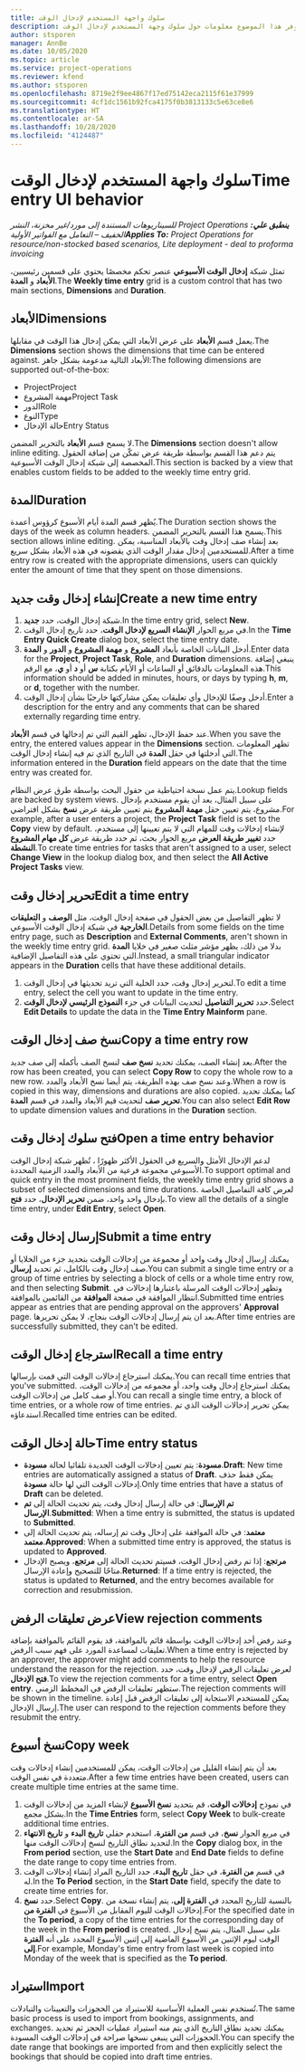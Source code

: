 ```yaml
---
title: سلوك واجهة المستخدم لإدخال الوقت
description: يوفر هذا الموضوع معلومات حول سلوك وجهة المستخدم لإدخال الوقت.
author: stsporen
manager: AnnBe
ms.date: 10/05/2020
ms.topic: article
ms.service: project-operations
ms.reviewer: kfend
ms.author: stsporen
ms.openlocfilehash: 8719e2f9ee4867f17ed75142eca2115f61e37999
ms.sourcegitcommit: 4cf1dc1561b92fca4175f0b3813133c5e63ce8e6
ms.translationtype: HT
ms.contentlocale: ar-SA
ms.lasthandoff: 10/28/2020
ms.locfileid: "4124487"
---
```

# <a name="time-entry-ui-behavior"></a><span data-ttu-id="8308e-103">سلوك واجهة المستخدم لإدخال الوقت</span><span class="sxs-lookup"><span data-stu-id="8308e-103">Time entry UI behavior</span></span>

<span data-ttu-id="8308e-104">_**ينطبق علي:** ‏‫Project Operations للسيناريوهات المستندة إلى مورد/غير مخزنة‬، ‏‫النشر الخفيف – التعامل مع الفواتير الأولية‬_</span><span class="sxs-lookup"><span data-stu-id="8308e-104">_**Applies To:** Project Operations for resource/non-stocked based scenarios, Lite deployment - deal to proforma invoicing_</span></span>


<span data-ttu-id="8308e-105">تمثل شبكة **إدخال الوقت الأسبوعي** عنصر تحكم مخصصًا يحتوي على قسمين رئيسيين، **الأبعاد** و **المدة**.</span><span class="sxs-lookup"><span data-stu-id="8308e-105">The **Weekly time entry** grid is a custom control that has two main sections, **Dimensions** and **Duration**.</span></span>

## <a name="dimensions"></a><span data-ttu-id="8308e-106">الأبعاد</span><span class="sxs-lookup"><span data-stu-id="8308e-106">Dimensions</span></span>
<span data-ttu-id="8308e-107">يعمل قسم **الأبعاد** على عرض الأبعاد التي يمكن إدخال هذا الوقت في مقابلها.</span><span class="sxs-lookup"><span data-stu-id="8308e-107">The **Dimensions** section shows the dimensions that time can be entered against.</span></span> <span data-ttu-id="8308e-108">الأبعاد التالية مدعومة بشكل جاهز:</span><span class="sxs-lookup"><span data-stu-id="8308e-108">The following dimensions are supported out-of-the-box:</span></span>

  - <span data-ttu-id="8308e-109">Project</span><span class="sxs-lookup"><span data-stu-id="8308e-109">Project</span></span>
  - <span data-ttu-id="8308e-110">مهمة المشروع</span><span class="sxs-lookup"><span data-stu-id="8308e-110">Project Task</span></span>
  - <span data-ttu-id="8308e-111">الدور</span><span class="sxs-lookup"><span data-stu-id="8308e-111">Role</span></span>
  - <span data-ttu-id="8308e-112">النوع</span><span class="sxs-lookup"><span data-stu-id="8308e-112">Type</span></span>
  - <span data-ttu-id="8308e-113">حالة الإدخال</span><span class="sxs-lookup"><span data-stu-id="8308e-113">Entry Status</span></span>

<span data-ttu-id="8308e-114">لا يسمح قسم **الأبعاد** بالتحرير المضمن.</span><span class="sxs-lookup"><span data-stu-id="8308e-114">The **Dimensions** section doesn't allow inline editing.</span></span> <span data-ttu-id="8308e-115">يتم دعم هذا القسم بواسطة طريقة عرض تمكّن من إضافة الحقول المخصصة إلى شبكة إدخال الوقت الأسبوعية.</span><span class="sxs-lookup"><span data-stu-id="8308e-115">This section is backed by a view that enables custom fields to be added to the weekly time entry grid.</span></span>

## <a name="duration"></a><span data-ttu-id="8308e-116">المدة</span><span class="sxs-lookup"><span data-stu-id="8308e-116">Duration</span></span>
<span data-ttu-id="8308e-117">يُظهر قسم المدة أيام الأسبوع كرؤوس أعمدة.</span><span class="sxs-lookup"><span data-stu-id="8308e-117">The Duration section shows the days of the week as column headers.</span></span> <span data-ttu-id="8308e-118">يسمح هذا القسم بالتحرير المضمن.</span><span class="sxs-lookup"><span data-stu-id="8308e-118">This section allows inline editing.</span></span> <span data-ttu-id="8308e-119">بعد إنشاء صف إدخال وقت بالأبعاد المناسبة، يمكن للمستخدمين إدخال مقدار الوقت الذي يقضونه في هذه الأبعاد بشكل سريع.</span><span class="sxs-lookup"><span data-stu-id="8308e-119">After a time entry row is created with the appropriate dimensions, users can quickly enter the amount of time that they spent on those dimensions.</span></span>

## <a name="create-a-new-time-entry"></a><span data-ttu-id="8308e-120">إنشاء إدخال وقت جديد</span><span class="sxs-lookup"><span data-stu-id="8308e-120">Create a new time entry</span></span>

1. <span data-ttu-id="8308e-121">شبكة إدخال الوقت، حدد **جديد**.</span><span class="sxs-lookup"><span data-stu-id="8308e-121">In the time entry grid, select **New**.</span></span> 
2. <span data-ttu-id="8308e-122">في مربع الحوار **الإنشاء السريع لإدخال الوقت**، حدد تاريخ إدخال الوقت.</span><span class="sxs-lookup"><span data-stu-id="8308e-122">In the **Time Entry Quick Create** dialog box, select the time entry date.</span></span>
3. <span data-ttu-id="8308e-123">أدخل البيانات الخاصة بأبعاد **المشروع** و **مهمة المشروع** و **الدور** و **المدة**.</span><span class="sxs-lookup"><span data-stu-id="8308e-123">Enter data for the **Project**, **Project Task**, **Role**, and **Duration** dimensions.</span></span> <span data-ttu-id="8308e-124">ينبغي إضافة هذه المعلومات بالدقائق أو الساعات أو الأيام بكتابة **س** أو **د** أو **ي**، مع الرقم.</span><span class="sxs-lookup"><span data-stu-id="8308e-124">This information should be added in minutes, hours, or days by typing **h**, **m**, or **d**, together with the number.</span></span> 
4. <span data-ttu-id="8308e-125">أدخل وصفًا للإدخال وأي تعليقات يمكن مشاركتها خارجيًا بشأن إدخال الوقت.</span><span class="sxs-lookup"><span data-stu-id="8308e-125">Enter a description for the entry and any comments that can be shared externally regarding time entry.</span></span> 

<span data-ttu-id="8308e-126">عند حفظ الإدخال، تظهر القيم التي تم إدخالها في قسم **الأبعاد**.</span><span class="sxs-lookup"><span data-stu-id="8308e-126">When you save the entry, the entered values appear in the **Dimensions** section.</span></span> <span data-ttu-id="8308e-127">تظهر المعلومات التي أدخلتها في حقل **المدة** في التاريخ الذي تم فيه إنشاء إدخال الوقت.</span><span class="sxs-lookup"><span data-stu-id="8308e-127">The information entered in the **Duration** field appears on the date that the time entry was created for.</span></span>

<span data-ttu-id="8308e-128">يتم عمل نسخة احتياطية من حقول البحث بواسطة طرق عرض النظام.</span><span class="sxs-lookup"><span data-stu-id="8308e-128">Lookup fields are backed by system views.</span></span> <span data-ttu-id="8308e-129">على سبيل المثال، بعد أن يقوم مستخدم بإدخال مشروع، يتم تعيين حقل **مهمة المشروع** يتم تعيين طريقة عرض **نسخ** بشكل افتراضي.</span><span class="sxs-lookup"><span data-stu-id="8308e-129">For example, after a user enters a project, the **Project Task** field is set to the **Copy** view by default.</span></span> <span data-ttu-id="8308e-130">لإنشاء إدخالات وقت للمهام التي لا يتم تعيينها إلى مستخدم، حدد **تغيير طريقة العرض** مربع الحوار بحث، ثم حدد طريقة عرض **كل مهام المشروع النشطة**.</span><span class="sxs-lookup"><span data-stu-id="8308e-130">To create time entries for tasks that aren't assigned to a user, select **Change View** in the lookup dialog box, and then select the **All Active Project Tasks** view.</span></span>

## <a name="edit-a-time-entry"></a><span data-ttu-id="8308e-131">تحرير إدخال وقت</span><span class="sxs-lookup"><span data-stu-id="8308e-131">Edit a time entry</span></span> 
<span data-ttu-id="8308e-132">لا تظهر التفاصيل من بعض الحقول في صفحة إدخال الوقت، مثل **الوصف** و **التعليقات الخارجية** في شبكة إدخال الوقت الأسبوعي.</span><span class="sxs-lookup"><span data-stu-id="8308e-132">Details from some fields on the time entry page, such as **Description** and **External Comments**, aren't shown in the weekly time entry grid.</span></span> <span data-ttu-id="8308e-133">بدلا من ذلك، يظهر مؤشر مثلث صغير في خلايا **المدة** التي تحتوي على هذه التفاصيل الإضافية.</span><span class="sxs-lookup"><span data-stu-id="8308e-133">Instead, a small triangular indicator appears in the **Duration** cells that have these additional details.</span></span> 

1. <span data-ttu-id="8308e-134">لتحرير إدخال وقت، حدد الخلية التي تريد تحديثها في إدخال الوقت.</span><span class="sxs-lookup"><span data-stu-id="8308e-134">To edit a time entry, select the cell you want to update in the time entry.</span></span>
2. <span data-ttu-id="8308e-135">حدد **تحرير التفاصيل** لتحديث البيانات في جزء **النموذج الرئيسي لإدخال الوقت**.</span><span class="sxs-lookup"><span data-stu-id="8308e-135">Select **Edit Details** to update the data in the **Time Entry Mainform** pane.</span></span> 

## <a name="copy-a-time-entry-row"></a><span data-ttu-id="8308e-136">نسخ صف إدخال الوقت</span><span class="sxs-lookup"><span data-stu-id="8308e-136">Copy a time entry row</span></span>
<span data-ttu-id="8308e-137">بعد إنشاء الصف، يمكنك تحديد **نسخ صف** لنسخ الصف بأكمله إلى صف جديد.</span><span class="sxs-lookup"><span data-stu-id="8308e-137">After the row has been created, you can select **Copy Row** to copy the whole row to a new row.</span></span> <span data-ttu-id="8308e-138">وعند نسخ صف بهذه الطريقة، يتم أيضا نسخ الأبعاد والمدد.</span><span class="sxs-lookup"><span data-stu-id="8308e-138">When a row is copied in this way, dimensions and durations are also copied.</span></span> <span data-ttu-id="8308e-139">كما يمكنك تحديد **تحرير صف** لتحديث قيم الأبعاد والمدد في قسم **المدة**.</span><span class="sxs-lookup"><span data-stu-id="8308e-139">You can also select **Edit Row** to update dimension values and durations in the **Duration** section.</span></span>

## <a name="open-a-time-entry-behavior"></a><span data-ttu-id="8308e-140">فتح سلوك إدخال وقت</span><span class="sxs-lookup"><span data-stu-id="8308e-140">Open a time entry behavior</span></span>
<span data-ttu-id="8308e-141">لدعم الإدخال الأمثل والسريع في الحقول الأكثر ظهورًا ، تُظهر شبكة إدخال الوقت الأسبوعي مجموعة فرعية من الأبعاد والمدد الزمنية المحددة.</span><span class="sxs-lookup"><span data-stu-id="8308e-141">To support optimal and quick entry in the most prominent fields, the weekly time entry grid shows a subset of selected dimensions and time durations.</span></span> <span data-ttu-id="8308e-142">لعرض كافة التفاصيل الخاصة بإدخال واحد واحد، ضمن **تحرير الإدخال**، حدد **فتح**.</span><span class="sxs-lookup"><span data-stu-id="8308e-142">To view all the details of a single time entry, under **Edit Entry**, select **Open**.</span></span>

## <a name="submit-a-time-entry"></a><span data-ttu-id="8308e-143">إرسال إدخال وقت</span><span class="sxs-lookup"><span data-stu-id="8308e-143">Submit a time entry</span></span>
<span data-ttu-id="8308e-144">يمكنك إرسال إدخال وقت واحد أو مجموعة من إدخالات الوقت بتحديد جزء من الخلايا أو صف إدخال وقت بالكامل، ثم تحديد **إرسال**.</span><span class="sxs-lookup"><span data-stu-id="8308e-144">You can submit a single time entry or a group of time entries by selecting a block of cells or a whole time entry row, and then selecting **Submit**.</span></span> <span data-ttu-id="8308e-145">وتظهر إدخالات الوقت المرسلة باعتبارها إدخالات في انتظار الموافقة في صفحة **الموافقة** من القائمين بالموافقة.</span><span class="sxs-lookup"><span data-stu-id="8308e-145">Submitted time entries appear as entries that are pending approval on the approvers' **Approval** page.</span></span> <span data-ttu-id="8308e-146">بعد ان يتم إرسال إدخالات الوقت بنجاح، لا يمكن تحريرها.</span><span class="sxs-lookup"><span data-stu-id="8308e-146">After time entries are successfully submitted, they can't be edited.</span></span>

## <a name="recall-a-time-entry"></a><span data-ttu-id="8308e-147">استرجاع إدخال الوقت</span><span class="sxs-lookup"><span data-stu-id="8308e-147">Recall a time entry</span></span>
<span data-ttu-id="8308e-148">يمكنك استرجاع إدخالات الوقت التي قمت بإرسالها.</span><span class="sxs-lookup"><span data-stu-id="8308e-148">You can recall time entries that you've submitted.</span></span> <span data-ttu-id="8308e-149">يمكنك استرجاع إدخال وقت واحد، أو مجموعه من إدخالات الوقت، أو صف كامل من إدخالات الوقت.</span><span class="sxs-lookup"><span data-stu-id="8308e-149">You can recall a single time entry, a block of time entries, or a whole row of time entries.</span></span> <span data-ttu-id="8308e-150">يمكن تحرير إدخالات الوقت الذي تم استدعاؤه.</span><span class="sxs-lookup"><span data-stu-id="8308e-150">Recalled time entries can be edited.</span></span>

## <a name="time-entry-status"></a><span data-ttu-id="8308e-151">حالة إدخال الوقت</span><span class="sxs-lookup"><span data-stu-id="8308e-151">Time entry status</span></span>

- <span data-ttu-id="8308e-152">**مسودة**: يتم تعيين إدخالات الوقت الجديدة تلقائيا لحالة **مسودة**.</span><span class="sxs-lookup"><span data-stu-id="8308e-152">**Draft**: New time entries are automatically assigned a status of **Draft**.</span></span> <span data-ttu-id="8308e-153">يمكن فقط حذف إدخالات الوقت التي لها حالة **مسودة**.</span><span class="sxs-lookup"><span data-stu-id="8308e-153">Only time entries that have a status of **Draft** can be deleted.</span></span>
- <span data-ttu-id="8308e-154">**تم الإرسال**: في حالة إرسال إدخال وقت، يتم تحديث الحالة إلى **تم الإرسال**.</span><span class="sxs-lookup"><span data-stu-id="8308e-154">**Submitted**: When a time entry is submitted, the status is updated to **Submitted**.</span></span> 
- <span data-ttu-id="8308e-155">**معتمد**: في حالة الموافقة على إدخال وقت تم إرساله، يتم تحديث الحالة إلى **معتمد**.</span><span class="sxs-lookup"><span data-stu-id="8308e-155">**Approved**: When a submitted time entry is approved, the status is updated to **Approved**.</span></span> 
- <span data-ttu-id="8308e-156">**مرتجع**: إذا تم رفض إدخال الوقت، فسيتم تحديث الحالة إلى **مرتجع**، ويصبح الإدخال متاحًا للتصحيح وإعادة الإرسال.</span><span class="sxs-lookup"><span data-stu-id="8308e-156">**Returned**: If a time entry is rejected, the status is updated to **Returned**, and the entry becomes available for correction and resubmission.</span></span> 

## <a name="view-rejection-comments"></a><span data-ttu-id="8308e-157">عرض تعليقات الرفض</span><span class="sxs-lookup"><span data-stu-id="8308e-157">View rejection comments</span></span>
<span data-ttu-id="8308e-158">وعند رفض أحد إدخالات الوقت بواسطة قائم بالموافقة، قد يقوم القائم بالموافقة بإضافة تعليقات لمساعدة المورد على فهم سبب الرفض.</span><span class="sxs-lookup"><span data-stu-id="8308e-158">When a time entry is rejected by an approver, the approver might add comments to help the resource understand the reason for the rejection.</span></span> <span data-ttu-id="8308e-159">لعرض تعليقات الرفض لإدخال وقت، حدد **فتح الإدخال**.</span><span class="sxs-lookup"><span data-stu-id="8308e-159">To view the rejection comments for a time entry, select **Open entry**.</span></span> <span data-ttu-id="8308e-160">ستظهر تعليقات الرفض في المخطط الزمني.</span><span class="sxs-lookup"><span data-stu-id="8308e-160">The rejection comments will be shown in the timeline.</span></span> <span data-ttu-id="8308e-161">يمكن للمستخدم الاستجابة إلى تعليقات الرفض قبل إعادة إرسال الإدخال.</span><span class="sxs-lookup"><span data-stu-id="8308e-161">The user can respond to the rejection comments before they resubmit the entry.</span></span>

## <a name="copy-week"></a><span data-ttu-id="8308e-162">نسخ أسبوع</span><span class="sxs-lookup"><span data-stu-id="8308e-162">Copy week</span></span>
<span data-ttu-id="8308e-163">بعد أن يتم إنشاء القليل من إدخالات الوقت، يمكن للمستخدمين إنشاء إدخالات وقت متعددة في نفس الوقت.</span><span class="sxs-lookup"><span data-stu-id="8308e-163">After a few time entries have been created, users can create multiple time entries at the same time.</span></span>

1. <span data-ttu-id="8308e-164">في نموذج **إدخالات الوقت**، قم بتحديد **نسخ الأسبوع** لإنشاء المزيد من إدخالات الوقت بشكل مجمع.</span><span class="sxs-lookup"><span data-stu-id="8308e-164">In the **Time Entries** form, select **Copy Week** to bulk-create additional time entries.</span></span> 
2. <span data-ttu-id="8308e-165">في مربع الحوار **نسخ**، في قسم **من الفترة**، استخدم حقلي **تاريخ البدء** و **تاريخ الانتهاء** لتحديد نطاق التاريخ لنسخ إدخالات الوقت منها.</span><span class="sxs-lookup"><span data-stu-id="8308e-165">In the **Copy** dialog box, in the **From period** section, use the **Start Date** and **End Date** fields to define the date range to copy time entries from.</span></span> 
3. <span data-ttu-id="8308e-166">في قسم **من الفترة**، في حقل **تاريخ البدء**، حدد التاريخ المراد إنشاء إدخالات الوقت له.</span><span class="sxs-lookup"><span data-stu-id="8308e-166">In the **To Period** section, in the **Start Date** field, specify the date to create time entries for.</span></span> 
4. <span data-ttu-id="8308e-167">حدد **نسخ**.</span><span class="sxs-lookup"><span data-stu-id="8308e-167">Select **Copy**.</span></span> <span data-ttu-id="8308e-168">بالنسبة للتاريخ المحدد في **الفترة إلى**، يتم إنشاء نسخة من إدخالات الوقت لليوم المقابل من الأسبوع في **الفترة من**.</span><span class="sxs-lookup"><span data-stu-id="8308e-168">For the specified date in the **To period**, a copy of the time entries for the corresponding day of the week in the **From period** is created.</span></span> <span data-ttu-id="8308e-169">على سبيل المثال، يتم نسخ إدخال الوقت ليوم الإثنين من الأسبوع الماضية إلى إثنين الأسبوع المحدد على أنه **الفترة إلى**.</span><span class="sxs-lookup"><span data-stu-id="8308e-169">For example, Monday's time entry from last week is copied into Monday of the week that is specified as the **To period**.</span></span>

## <a name="import"></a><span data-ttu-id="8308e-170">استيراد</span><span class="sxs-lookup"><span data-stu-id="8308e-170">Import</span></span>
<span data-ttu-id="8308e-171">تُستخدم نفس العملية الأساسية للاستيراد من الحجوزات والتعيينات والتبادلات.</span><span class="sxs-lookup"><span data-stu-id="8308e-171">The same basic process is used to import from bookings, assignments, and exchanges.</span></span> <span data-ttu-id="8308e-172">يمكنك تحديد نطاق التاريخ الذي يتم منه استيراد عمليات الحجز ثم تحديد الحجوزات التي ينبغي نسخها صراحة في إدخالات الوقت المسودة.</span><span class="sxs-lookup"><span data-stu-id="8308e-172">You can specify the date range that bookings are imported from and then explicitly select the bookings that should be copied into draft time entries.</span></span> 
